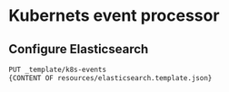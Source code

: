 # Kubernets event processor

## Configure Elasticsearch

```bash
PUT _template/k8s-events
{CONTENT OF resources/elasticsearch.template.json}
```